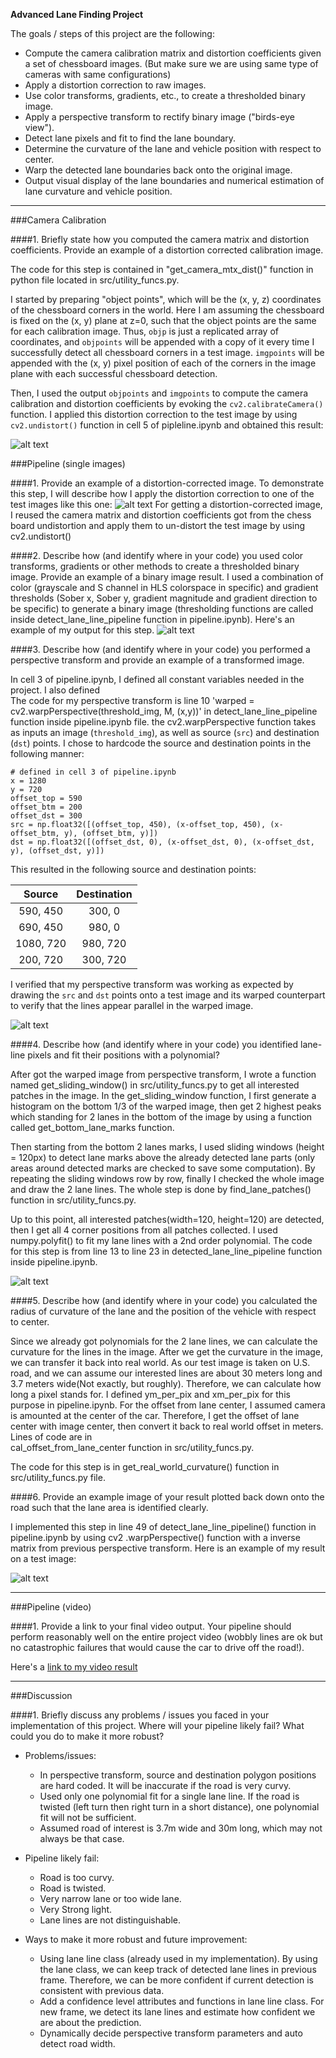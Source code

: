 **Advanced Lane Finding Project**

The goals / steps of this project are the following:

* Compute the camera calibration matrix and distortion coefficients given a set of chessboard images. (But make sure 
we are using same type of cameras with same configurations)
* Apply a distortion correction to raw images.
* Use color transforms, gradients, etc., to create a thresholded binary image. 
* Apply a perspective transform to rectify binary image ("birds-eye view").
* Detect lane pixels and fit to find the lane boundary.
* Determine the curvature of the lane and vehicle position with respect to center.
* Warp the detected lane boundaries back onto the original image.
* Output visual display of the lane boundaries and numerical estimation of lane curvature and vehicle position.

[//]: # (Image References)

[image1]: ./media/output_images/undistorted.png "Undistorted"
[image2]: ./media/output_images/test1.png "Road Transformed"
[image3]: ./media/output_images/binary_combo.png "Binary Example"
[image4]: ./media/output_images/warped_straight_lines.png "Warp Example"
[image5]: ./media/output_images/color_fit_lines.png "Fit Visual"
[image6]: ./media/output_images/example_output.png "Output"
[video1]: ./media/videos/proj_video_processed.mp4 "Video"

---

###Camera Calibration

####1. Briefly state how you computed the camera matrix and distortion coefficients. Provide an example of a distortion corrected calibration image.

The code for this step is contained in "get_camera_mtx_dist()" function in python file located in src/utility_funcs.py. 

I started by preparing "object points", which will be the (x, y, z) coordinates of the chessboard corners in the world. 
Here I am assuming the chessboard is fixed on the (x, y) plane at z=0, such that the object points are the same for 
each calibration image.  Thus, `objp` is just a replicated array of coordinates, and `objpoints` will be appended 
with  a copy of it every time I successfully detect all chessboard corners in a test image.  `imgpoints` will be  
appended with the (x, y) pixel position of each of the corners in the image plane with each successful chessboard detection.  

Then, I used the output `objpoints` and `imgpoints` to compute the camera calibration and distortion coefficients 
by evoking the `cv2.calibrateCamera()` function.  I applied this distortion correction to the test image by using
`cv2.undistort()` function in cell 5 of pipleline.ipynb and obtained this result: 

![alt text][image1]

###Pipeline (single images)

####1. Provide an example of a distortion-corrected image.
To demonstrate this step, I will describe how I apply the distortion correction to one of the test images like this one:
![alt text][image2]
For getting a distortion-corrected image, I reused the camera matrix and distortion coefficients got from the chess 
board undistortion and apply them to un-distort the test image by using cv2.undistort()  
 
####2. Describe how (and identify where in your code) you used color transforms, gradients or other methods to create a thresholded binary image.  Provide an example of a binary image result.
I used a combination of color (grayscale and S channel in HLS colorspace in specific) and gradient thresholds (Sober 
x, Sober y, gradient magnitude and gradient direction to be specific) to generate a binary image (thresholding 
functions are called inside detect_lane_line_pipeline function in pipeline.ipynb).  Here's an example of my output for 
this step. 
![alt text][image3]

####3. Describe how (and identify where in your code) you performed a perspective transform and provide an example of a transformed image.

In cell 3 of pipeline.ipynb, I defined all constant variables needed in the project. I also defined  
The code for my perspective transform is line 10 'warped = cv2.warpPerspective(threshold_img, M, (x,y))' in 
detect_lane_line_pipeline function inside pipeline.ipynb file. the cv2.warpPerspective function takes as inputs an 
image (`threshold_img`), as well as source (`src`) and destination (`dst`) points.  I chose to hardcode the source 
and destination points in the following manner:

```
# defined in cell 3 of pipeline.ipynb
x = 1280
y = 720
offset_top = 590
offset_btm = 200
offset_dst = 300 
src = np.float32([(offset_top, 450), (x-offset_top, 450), (x-offset_btm, y), (offset_btm, y)])
dst = np.float32([(offset_dst, 0), (x-offset_dst, 0), (x-offset_dst, y), (offset_dst, y)])

```
This resulted in the following source and destination points:

| Source        | Destination   | 
|:-------------:|:-------------:| 
| 590, 450      | 300, 0        | 
| 690, 450      | 980, 0      |
| 1080, 720     | 980, 720      |
| 200, 720      | 300, 720        |

I verified that my perspective transform was working as expected by drawing the `src` and `dst` points onto a test image and its warped counterpart to verify that the lines appear parallel in the warped image.

![alt text][image4]

####4. Describe how (and identify where in your code) you identified lane-line pixels and fit their positions with a polynomial?

After got the warped image from perspective transform, I wrote a function named get_sliding_window() in 
src/utility_funcs.py to get all interested patches in the image. In the get_sliding_window function, I first generate
a histogram on the bottom 1/3 of the warped image, then get 2 highest peaks which standing for 2 lanes in the bottom
of the image by using a function called get_bottom_lane_marks function. 
  
Then starting from the bottom 2 lanes 
  marks, I used sliding windows (height = 120px) to detect lane marks above the already detected lane parts (only areas 
  around detected marks are checked to save some computation). By repeating the sliding windows row by row, finally I
   checked the whole image and draw the 2 lane lines. The whole step is done by find_lane_patches() function in 
   src/utility_funcs.py. 
   
Up to this point, all interested patches(width=120, height=120) are detected, then I get all 4 corner positions from
all patches collected. I used numpy.polyfit() to fit my lane lines with a 2nd order polynomial. The code for this 
step is from line 13 to line 23 in detected_lane_line_pipeline function inside pipeline.ipynb. 

![alt text][image5]

####5. Describe how (and identify where in your code) you calculated the radius of curvature of the lane and the position of the vehicle with respect to center.

Since we already got polynomials for the 2 lane lines, we can calculate the curvature for the lines in the image. After
 we get the curvature in the image, we can transfer it back into real world. As our test image is taken on U.S. 
 road, and we can assume our interested lines are about 30 meters long and 3.7 meters wide(Not exactly, but roughly). 
 Therefore, we can calculate how long a pixel stands for. I defined ym_per_pix and xm_per_pix for this purpose in pipeline.ipynb.
  For the offset from lane center, I assumed camera is amounted at the center of the car. Therefore, I get the offset
   of lane center with image center, then convert it back to real world offset in meters. Lines of code are in  
   cal_offset_from_lane_center function in src/utility_funcs.py.  
 
 The code for this step is in get_real_world_curvature() function in src/utility_funcs.py file. 
 

####6. Provide an example image of your result plotted back down onto the road such that the lane area is identified clearly.

I implemented this step in line 49 of detect_lane_line_pipeline() function in pipeline.ipynb by using cv2
.warpPerspective() function with a inverse matrix from previous perspective transform. Here is an example of my result on a test image:

![alt text][image6]

---

###Pipeline (video)

####1. Provide a link to your final video output.  Your pipeline should perform reasonably well on the entire project video (wobbly lines are ok but no catastrophic failures that would cause the car to drive off the road!).

Here's a [link to my video result](https://youtu.be/EqzrqlN2y6s)

---

###Discussion

####1. Briefly discuss any problems / issues you faced in your implementation of this project.  Where will your pipeline likely fail?  What could you do to make it more robust?

- Problems/issues:
    - In perspective transform, source and destination polygon positions are hard coded. It will be inaccurate if the
     road is very curvy. 
    - Used only one polynomial fit for a single lane line. If the road is twisted (left turn then right turn in a 
    short distance), one polynomial fit will not be sufficient. 
    - Assumed road of interest is 3.7m wide and 30m long, which may not always be that case. 

- Pipeline likely fail:
    - Road is too curvy.
    - Road is twisted. 
    - Very narrow lane or too wide lane.
    - Very Strong light. 
    - Lane lines are not distinguishable.  

- Ways to make it more robust and future improvement:
    - Using lane line class (already used in my implementation). By using the lane class, we can keep track of 
    detected lane lines in previous frame. Therefore, we can be more confident if current detection is consistent 
    with previous data. 
    - Add a confidence level attributes and functions in lane line class. For new frame, we detect its lane lines and 
    estimate how confident we are about the prediction.
    - Dynamically decide perspective transform parameters and auto detect road width.
